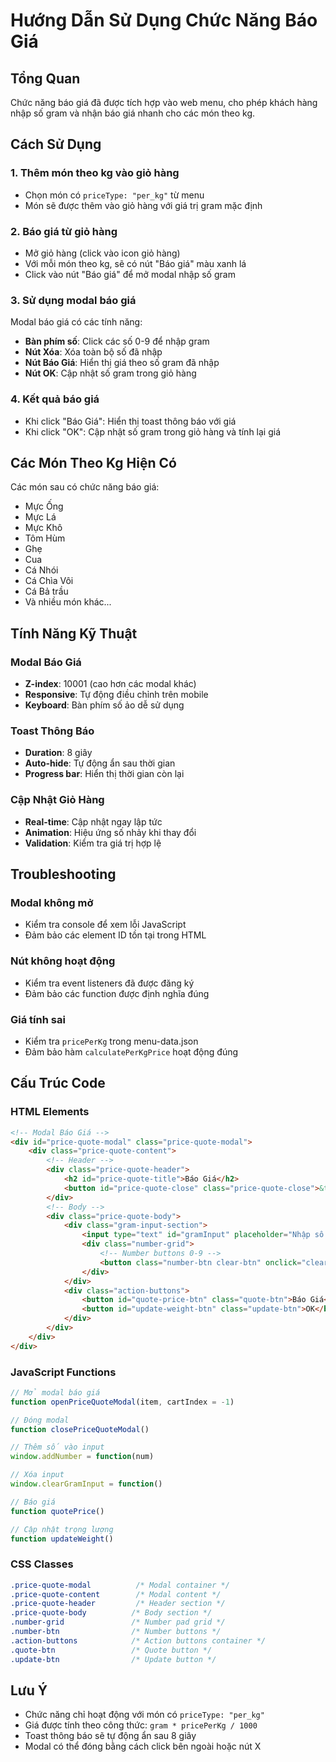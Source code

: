 # Hướng Dẫn Sử Dụng Chức Năng Báo Giá

## Tổng Quan
Chức năng báo giá đã được tích hợp vào web menu, cho phép khách hàng nhập số gram và nhận báo giá nhanh cho các món theo kg.

## Cách Sử Dụng

### 1. Thêm món theo kg vào giỏ hàng
- Chọn món có `priceType: "per_kg"` từ menu
- Món sẽ được thêm vào giỏ hàng với giá trị gram mặc định

### 2. Báo giá từ giỏ hàng
- Mở giỏ hàng (click vào icon giỏ hàng)
- Với mỗi món theo kg, sẽ có nút "Báo giá" màu xanh lá
- Click vào nút "Báo giá" để mở modal nhập số gram

### 3. Sử dụng modal báo giá
Modal báo giá có các tính năng:
- **Bàn phím số**: Click các số 0-9 để nhập gram
- **Nút Xóa**: Xóa toàn bộ số đã nhập
- **Nút Báo Giá**: Hiển thị giá theo số gram đã nhập
- **Nút OK**: Cập nhật số gram trong giỏ hàng

### 4. Kết quả báo giá
- Khi click "Báo Giá": Hiển thị toast thông báo với giá
- Khi click "OK": Cập nhật số gram trong giỏ hàng và tính lại giá

## Các Món Theo Kg Hiện Có
Các món sau có chức năng báo giá:
- Mực Ống
- Mực Lá  
- Mực Khô
- Tôm Hùm
- Ghẹ
- Cua
- Cá Nhói
- Cá Chìa Vôi
- Cá Bả trầu
- Và nhiều món khác...

## Tính Năng Kỹ Thuật

### Modal Báo Giá
- **Z-index**: 10001 (cao hơn các modal khác)
- **Responsive**: Tự động điều chỉnh trên mobile
- **Keyboard**: Bàn phím số ảo dễ sử dụng

### Toast Thông Báo
- **Duration**: 8 giây
- **Auto-hide**: Tự động ẩn sau thời gian
- **Progress bar**: Hiển thị thời gian còn lại

### Cập Nhật Giỏ Hàng
- **Real-time**: Cập nhật ngay lập tức
- **Animation**: Hiệu ứng số nhảy khi thay đổi
- **Validation**: Kiểm tra giá trị hợp lệ

## Troubleshooting

### Modal không mở
- Kiểm tra console để xem lỗi JavaScript
- Đảm bảo các element ID tồn tại trong HTML

### Nút không hoạt động
- Kiểm tra event listeners đã được đăng ký
- Đảm bảo các function được định nghĩa đúng

### Giá tính sai
- Kiểm tra `pricePerKg` trong menu-data.json
- Đảm bảo hàm `calculatePerKgPrice` hoạt động đúng

## Cấu Trúc Code

### HTML Elements
```html
<!-- Modal Báo Giá -->
<div id="price-quote-modal" class="price-quote-modal">
    <div class="price-quote-content">
        <!-- Header -->
        <div class="price-quote-header">
            <h2 id="price-quote-title">Báo Giá</h2>
            <button id="price-quote-close" class="price-quote-close">&times;</button>
        </div>
        <!-- Body -->
        <div class="price-quote-body">
            <div class="gram-input-section">
                <input type="text" id="gramInput" placeholder="Nhập số gram" readonly>
                <div class="number-grid">
                    <!-- Number buttons 0-9 -->
                    <button class="number-btn clear-btn" onclick="clearGramInput()">Xóa</button>
                </div>
            </div>
            <div class="action-buttons">
                <button id="quote-price-btn" class="quote-btn">Báo Giá</button>
                <button id="update-weight-btn" class="update-btn">OK</button>
            </div>
        </div>
    </div>
</div>
```

### JavaScript Functions
```javascript
// Mở modal báo giá
function openPriceQuoteModal(item, cartIndex = -1)

// Đóng modal
function closePriceQuoteModal()

// Thêm số vào input
window.addNumber = function(num)

// Xóa input
window.clearGramInput = function()

// Báo giá
function quotePrice()

// Cập nhật trọng lượng
function updateWeight()
```

### CSS Classes
```css
.price-quote-modal          /* Modal container */
.price-quote-content        /* Modal content */
.price-quote-header         /* Header section */
.price-quote-body          /* Body section */
.number-grid               /* Number pad grid */
.number-btn                /* Number buttons */
.action-buttons            /* Action buttons container */
.quote-btn                 /* Quote button */
.update-btn                /* Update button */
```

## Lưu Ý
- Chức năng chỉ hoạt động với món có `priceType: "per_kg"`
- Giá được tính theo công thức: `gram * pricePerKg / 1000`
- Toast thông báo sẽ tự động ẩn sau 8 giây
- Modal có thể đóng bằng cách click bên ngoài hoặc nút X 